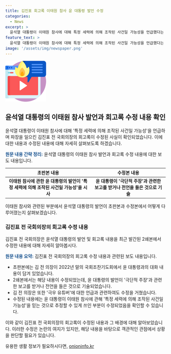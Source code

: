 ```yaml
---
title: 김진표 회고록 이태원 참사 윤 대통령 발언 수정
categories:
  - News
excerpt: >
  윤석열 대통령이 이태원 참사에 대해 특정 세력에 의해 조작된 사건일 가능성을 언급했다는 내용이 담겨 파장을 일으켰던 김진표 전 국회의장의 회고록이 수정된 것으로 확인됐다. 초판에는 윤 대통령의 이태원 참사 조작 가능성을 믿고 있는 것으로 보이는 반면, 수정본에서는 극단적 주장과 관련한 보고를 받거나 전언을 들은 것으로 기술되었다. 해당 내용 수정과 관련, 김 전 의장 측은 책에 적힌 그대로 봐달라고 밝혔다. 이에 대한 논란이 예상된다.
feature_text: >
  윤석열 대통령이 이태원 참사에 대해 특정 세력에 의해 조작된 사건일 가능성을 언급했다는 내용이 담겨 파장을 일으켰던 김진표 전 국회의장의 회고록이 수정된 것으로 확인됐다. 초판에는 윤 대통령의 이태원 참사 조작 가능성을 믿고 있는 것으로 보이는 반면, 수정본에서는 극단적 주장과 관련한 보고를 받거나 전언을 들은 것으로 기술되었다. 해당 내용 수정과 관련, 김 전 의장 측은 책에 적힌 그대로 봐달라고 밝혔다. 이에 대한 논란이 예상된다.
image: '/assets/img/newspaper.png'
---
```


<p><img src="/assets/img/news.png" alt="rentncar 속보" /></p>

<h2 data-ke-size="size26">윤석열 대통령의 이태원 참사 발언과 회고록 수정 내용 확인</h2>

<p>윤석열 대통령이 이태원 참사에 대해 '특정 세력에 의해 조작된 사건일 가능성'을 언급하며 파장을 일으킨 김진표 전 국회의장의 회고록이 수정된 사실이 확인되었습니다. 이에 대한 내용과 수정된 내용에 대해 자세히 살펴보도록 하겠습니다.</p>

<p data-ke-size="size16"><b><span style="color: #1a5490;">원문 내용 간략 정리:</span></b> 윤석열 대통령의 이태원 참사 발언과 회고록 수정 내용에 대한 보도 내용입니다.</p>

<table>
    <thead>
        <tr>
            <th>초판본 내용</th>
            <th>수정본 내용</th>
        </tr>
    </thead>
    <tbody>
        <tr>
            <td style="text-align: center; height: 17px;"><b>이태원 참사에 관한 윤 대통령의 발언이 '특정 세력에 의해 조작된 사건일 가능성'을 시사</b></td>
            <td style="text-align: center; height: 17px;"><b>윤 대통령이 '극단적 주장'과 관련한 보고를 받거나 전언을 들은 것으로 기술</b></td>
        </tr>
    </tbody>
</table>

<p>이태원 참사와 관련된 부분에서 윤석열 대통령의 발언이 초판본과 수정본에서 어떻게 다루어졌는지 살펴보겠습니다.</p>

<h3 data-ke-size="size24">김진표 전 국회의장의 회고록 수정 내용</h3>

<p>김진표 전 국회의장은 윤석열 대통령의 발언 및 회고록 내용을 최근 발간된 2쇄본에서 수정한 내용에 대해 자세히 알아봅시다.</p>

<p data-ke-size="size16"><b><span style="color: #1a5490;">원문 내용 요약:</span></b> 김진표 전 국회의장의 회고록 수정 내용과 관련된 보도 내용입니다.</p>

<ul>
    <li>초판본에는 김 전 의장이 2022년 말의 국회조찬기도회에서 윤 대통령과의 대화 내용이 담겨 있었습니다.</li>
    <li>2쇄본에서는 해당 내용이 수정되었는데, 윤 대통령의 발언이 '극단적 주장'과 관련한 보고를 받거나 전언을 들은 것으로 기술되었습니다.</li>
    <li>김 전 의장은 또한 '극우 유튜버'에 대한 언급과 관련하여도 수정을 거쳤습니다.</li>
    <li>수정된 내용에는 윤 대통령이 이태원 참사에 관해 '특정 세력에 의해 조작된 사건일 가능성'을 믿는 것으로 추정할 수 있게 쓰인 부분이 수정되었음을 확인할 수 있습니다.</li>
</ul>

<p>이와 같이 김진표 전 국회의장의 회고록이 수정된 내용과 그 배경에 대해 알아보았습니다. 이러한 수정은 논란의 여지가 있지만, 해당 내용을 바탕으로 객관적인 관점에서 상황을 판단할 필요가 있습니다.</p>
유용한 생활 정보가 필요하시다면, <a href="https://onioninfo.kr" rel="dofollow">onioninfo.kr</a>


